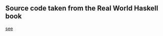 Source code taken from the Real World Haskell book
--------------------------------------------------

[see](http://realworldhaskell.org)

